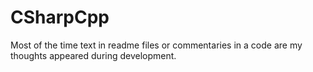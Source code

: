 # CSharpCpp
Most of the time text in readme files or commentaries in a code are my thoughts appeared during development.
